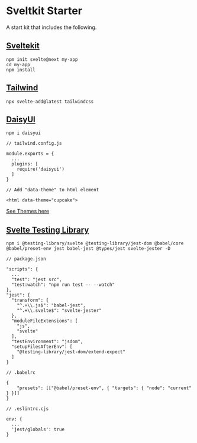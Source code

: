 # Sveltkit Starter

A start kit that includes the following.

## [Sveltekit](https://kit.svelte.dev/)

```
npm init svelte@next my-app
cd my-app
npm install
```

## [Tailwind](https://tailwindcss.com/)

```
npx svelte-add@latest tailwindcss
```

## [DaisyUI](https://daisyui.com/)

```
npm i daisyui
```

```
// tailwind.config.js

module.exports = {
  ...
  plugins: [
    require('daisyui')
  ]
}
```

```
// Add "data-theme" to html element

<html data-theme="cupcake">
```

[See Themes here](https://daisyui.com/docs/default-themes)

## [Svelte Testing Library](https://testing-library.com/docs/svelte-testing-library/intro/)

```
npm i @testing-library/svelte @testing-library/jest-dom @babel/core @babel/preset-env jest babel-jest @types/jest svelte-jester -D
```

```
// package.json

"scripts": {
  ...
  "test": "jest src",
  "test:watch": "npm run test -- --watch"
},
"jest": {
  "transform": {
    "^.+\\.js$": "babel-jest",
    "^.+\\.svelte$": "svelte-jester"
  },
  "moduleFileExtensions": [
    "js",
    "svelte"
  ],
  "testEnvironment": "jsdom",
  "setupFilesAfterEnv": [
    "@testing-library/jest-dom/extend-expect"
  ]
}

```

```
// .babelrc

{
	"presets": [["@babel/preset-env", { "targets": { "node": "current" } }]]
}
```

```
// .eslintrc.cjs

env: {
  ...
  'jest/globals': true
}
```
